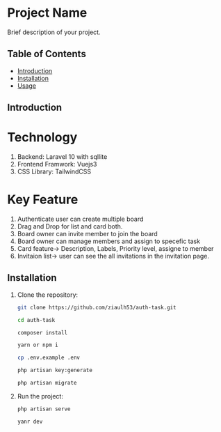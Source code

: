 # Project Name

Brief description of your project.

## Table of Contents

- [Introduction](#introduction)
- [Installation](#installation)
- [Usage](#usage)

## Introduction

# Technology
1. Backend: Laravel 10 with sqllite
2. Frontend Framwork: Vuejs3
3. CSS Library: TailwindCSS 

# Key Feature
1. Authenticate user can create multiple board
2. Drag and Drop for list and card both.
3. Board owner can invite member to join the board
4. Board owner can manage members and assign to specefic task
5. Card feature-> Description, Labels, Priority level, assigne to member
6. Invitaion list-> user can see the all invitations in the invitation page.

## Installation

1. Clone the repository:
   ```bash
   git clone https://github.com/ziaulh53/auth-task.git

   cd auth-task

   composer install

   yarn or npm i

   cp .env.example .env

   php artisan key:generate

   php artisan migrate

2. Run the project:
   ```bash
   php artisan serve

   yanr dev